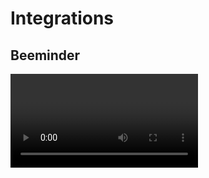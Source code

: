 # Integrations

## Beeminder

<Video url="https://www.youtube.com/embed/Y_2F9MOD6Bg" />

### Features

Enabling the Beeminder integration gives you three new features:

| Feature                                      | Format                     |
| -------------------------------------------- | -------------------------- |
| Post all new tasks to Beeminder on creation  | Applies to all new tasks   |
| Post to Beeminder goal(s) on task creation   | `[Task Name] &[Goal Slug]` |
| Post to Beeminder goal(s) on task completion | `[Task Name] *[Goal Slug]` |

When a task is posted to Beeminder as a new datapoint, the following attributes are set:

| Datapoint Field | Value                                                               |
| --------------- | ------------------------------------------------------------------- |
| Date            | Date task was added, or completed if using `*`-tag                  |
| Value           | Always `1`                                                          |
| Comment         | Task summary, e.g., `The Task by 3/24/2021, 11:59 PM or pay $10.00` |

#### Examples

> Go shopping

On **creation** of the task, the default Beeminder goal you specified in your settings will receive a datapoint of 1.

> Go shopping &shopping

On **creation** of the task, your `shopping` Beeminder goal will receive a datapoint of 1, in addition to your default goal.

> Go shopping &shopping &chores

On **creation** of the task, your `shopping` and `chores` goals will both receive a datapoint of 1, in addition to your default goal.

> Go shopping \*shopping

On **completion** of the task, your `shopping` Beeminder goal will receive a datapoint of 1. In addition, your default goal will receive a datapoint of 1 when the task was created.

> Go shopping \*shopping &chores

On **creation** of the task, your `chores` Beeminder goal will receive a datapoint of 1, in addition to your default goal.

On **completion** of the task, your `shopping` Beeminder goal will receive a datapoint of 1.

#### Enable Beeminder Integration

To enable the integration, first navigate to your account settings.

![Account link](integrations/beeminder-1.png)

Click "Enable Beeminder integration."

![Enable link](integrations/beeminder-2.png)

You'll be redirected to Beeminder's website. Grant TaskRatchet access to your Beeminder account.

![Beeminder permissions](integrations/beeminder-3.png)

You'll be redirected back to your account settings. Add the name of the Beeminder goal you'd like TaskRatchet to post
your new tasks to, then click "Save."

![Integration settings](integrations/beeminder-4.png)

Now, whenever you add a new task, a 1 will be posted to the goal you specified in your account settings.

In addition, you can add a `&goal-name` tag to a task's name to post to a goal on task create, and `*goal-name`
to post to the goal on task complete.

### Further Reading

- [Explain Purpose of the “Task Ratchet App” Integration with Beeminder?](https://forum.beeminder.com/t/explain-purpose-of-the-task-ratchet-app-integration-with-beeminder/10288)
- [TaskRatchet help page at Beeminder](https://help.beeminder.com/article/289-taskratchet)
